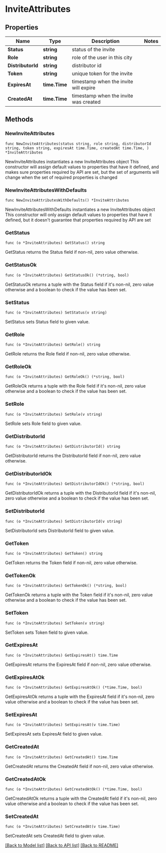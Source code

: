 # InviteAttributes

## Properties

Name | Type | Description | Notes
------------ | ------------- | ------------- | -------------
**Status** | **string** | status of the invite | 
**Role** | **string** | role of the user in this city | 
**DistributorId** | **string** | distributor id | 
**Token** | **string** | unique token for the invite | 
**ExpiresAt** | **time.Time** | timestamp when the invite will expire | 
**CreatedAt** | **time.Time** | timestamp when the invite was created | 

## Methods

### NewInviteAttributes

`func NewInviteAttributes(status string, role string, distributorId string, token string, expiresAt time.Time, createdAt time.Time, ) *InviteAttributes`

NewInviteAttributes instantiates a new InviteAttributes object
This constructor will assign default values to properties that have it defined,
and makes sure properties required by API are set, but the set of arguments
will change when the set of required properties is changed

### NewInviteAttributesWithDefaults

`func NewInviteAttributesWithDefaults() *InviteAttributes`

NewInviteAttributesWithDefaults instantiates a new InviteAttributes object
This constructor will only assign default values to properties that have it defined,
but it doesn't guarantee that properties required by API are set

### GetStatus

`func (o *InviteAttributes) GetStatus() string`

GetStatus returns the Status field if non-nil, zero value otherwise.

### GetStatusOk

`func (o *InviteAttributes) GetStatusOk() (*string, bool)`

GetStatusOk returns a tuple with the Status field if it's non-nil, zero value otherwise
and a boolean to check if the value has been set.

### SetStatus

`func (o *InviteAttributes) SetStatus(v string)`

SetStatus sets Status field to given value.


### GetRole

`func (o *InviteAttributes) GetRole() string`

GetRole returns the Role field if non-nil, zero value otherwise.

### GetRoleOk

`func (o *InviteAttributes) GetRoleOk() (*string, bool)`

GetRoleOk returns a tuple with the Role field if it's non-nil, zero value otherwise
and a boolean to check if the value has been set.

### SetRole

`func (o *InviteAttributes) SetRole(v string)`

SetRole sets Role field to given value.


### GetDistributorId

`func (o *InviteAttributes) GetDistributorId() string`

GetDistributorId returns the DistributorId field if non-nil, zero value otherwise.

### GetDistributorIdOk

`func (o *InviteAttributes) GetDistributorIdOk() (*string, bool)`

GetDistributorIdOk returns a tuple with the DistributorId field if it's non-nil, zero value otherwise
and a boolean to check if the value has been set.

### SetDistributorId

`func (o *InviteAttributes) SetDistributorId(v string)`

SetDistributorId sets DistributorId field to given value.


### GetToken

`func (o *InviteAttributes) GetToken() string`

GetToken returns the Token field if non-nil, zero value otherwise.

### GetTokenOk

`func (o *InviteAttributes) GetTokenOk() (*string, bool)`

GetTokenOk returns a tuple with the Token field if it's non-nil, zero value otherwise
and a boolean to check if the value has been set.

### SetToken

`func (o *InviteAttributes) SetToken(v string)`

SetToken sets Token field to given value.


### GetExpiresAt

`func (o *InviteAttributes) GetExpiresAt() time.Time`

GetExpiresAt returns the ExpiresAt field if non-nil, zero value otherwise.

### GetExpiresAtOk

`func (o *InviteAttributes) GetExpiresAtOk() (*time.Time, bool)`

GetExpiresAtOk returns a tuple with the ExpiresAt field if it's non-nil, zero value otherwise
and a boolean to check if the value has been set.

### SetExpiresAt

`func (o *InviteAttributes) SetExpiresAt(v time.Time)`

SetExpiresAt sets ExpiresAt field to given value.


### GetCreatedAt

`func (o *InviteAttributes) GetCreatedAt() time.Time`

GetCreatedAt returns the CreatedAt field if non-nil, zero value otherwise.

### GetCreatedAtOk

`func (o *InviteAttributes) GetCreatedAtOk() (*time.Time, bool)`

GetCreatedAtOk returns a tuple with the CreatedAt field if it's non-nil, zero value otherwise
and a boolean to check if the value has been set.

### SetCreatedAt

`func (o *InviteAttributes) SetCreatedAt(v time.Time)`

SetCreatedAt sets CreatedAt field to given value.



[[Back to Model list]](../README.md#documentation-for-models) [[Back to API list]](../README.md#documentation-for-api-endpoints) [[Back to README]](../README.md)


